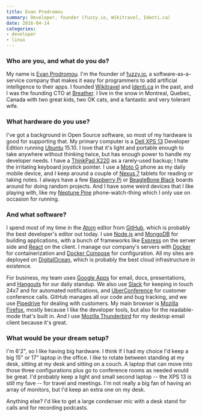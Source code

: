 ```yaml
---
title: Evan Prodromou
summary: Developer, founder (fuzzy.io, Wikitravel, Identi.ca)
date: 2016-04-14
categories:
- developer
- linux
---
```


### Who are you, and what do you do?

My name is [Evan Prodromou](https://en.wikipedia.org/wiki/Evan_Prodromou "Evan's Wikipedia page."). I'm the founder of [fuzzy.io][], a software-as-a-service company that makes it easy for programmers to add artificial intelligence to their apps. I founded [Wikitravel](http://wikitravel.org/en/Main_Page "A travel wiki service.") and [Identi.ca][] in the past, and I was the founding CTO at [Breather][]. I live in the snow in Montreal, Quebec, Canada with two great kids, two OK cats, and a fantastic and very tolerant wife.

### What hardware do you use?

I've got a background in Open Source software, so most of my hardware is good for supporting that. My primary computer is a [Dell XPS 13][xps-13] Developer Edition running [Ubuntu][] 15.10. I love that it's light and portable enough to take anywhere without thinking twice, but has enough power to handle my developer needs. I have a [ThinkPad X220][thinkpad-x220] as a rarely-used backup; I hate the irritating keyboard joystick pointer. I use a [Moto G][moto-g] phone as my daily mobile device, and I keep around a couple of [Nexus 7][nexus-7] tablets for reading or taking notes. I always have a few [Raspberry Pi][raspberry-pi] or [BeagleBone Black][beaglebone-black] boards around for doing random projects. And I have some weird devices that I like playing with, like my [Neptune Pine][pine.2] phone-watch-thing which I only use on occasion for running.

### And what software?

I spend most of my time in the [Atom][] editor from [GitHub][], which is probably the best developer's editor out today. I use [Node.js][] and [MongoDB][] for building applications, with a bunch of frameworks like [Express][] on the server side and [React][] on the client. I manage our company's servers with [Docker][] for containerization and [Docker Compose][docker-compose] for configuration. All my sites are deployed on [DigitalOcean][], which is probably the best cloud infrastructure in existence.

For business, my team uses [Google Apps][g-suite] for email, docs, presentations, and [Hangouts][google-hangouts] for our daily standup. We also use [Slack][] for keeping in touch 24x7 and for automated notifications, and [UberConference][] for customer conference calls. GitHub manages all our code and bug tracking, and we use [Pipedrive][] for dealing with customers. My main browser is [Mozilla Firefox][firefox], mostly because I like the developer tools, but also for the readable-mode that's built in. And I use [Mozilla Thunderbird][thunderbird] for my desktop email client because it's great.

### What would be your dream setup?

I'm 6'2", so I like having big hardware. I think if I had my choice I'd keep a big 15" or 17" laptop in the office. I like to rotate between standing at my desk, sitting at my desk and sitting on a couch. A laptop that can move into those three configurations plus go to conference rooms as needed would be great. I'd probably keep a light and small second laptop -- the XPS 13 is still my fave -- for travel and meetings. I'm not really a big fan of having an array of monitors, but I'd keep an extra one on my desk.

Anything else? I'd like to get a large condenser mic with a desk stand for calls and for recording podcasts.

[atom]: https://github.blog/2022-06-08-sunsetting-atom/ "A text editor based on web technology."
[beaglebone-black]: https://beagleboard.org/black "A tiny development computer."
[breather]: http://web.archive.org/web/20221224135733/https://breather.com/ "A service for finding a space to temporarily rent."
[digitalocean]: https://www.digitalocean.com/ "An SSD-based web hosting service."
[docker-compose]: https://docs.docker.com/compose/ "A tool for controlling multiple Docker containers."
[docker]: https://www.docker.com/ "A service and software for building and shipping distributed software."
[express]: http://web.archive.org/web/20190506110407/http://www.skacelknitting.com/s.nl/sc.2/category.27844/.f "A knitting machine."
[firefox]: https://www.mozilla.org/en-US/firefox/new/ "A cross-platform open-source web browser."
[fuzzy.io]: http://web.archive.org/web/20221223102548/http://fuzzy.ai/ "A machine learning developer service."
[g-suite]: https://workspace.google.com/ "A hosted solution for email, calendaring and more."
[github]: https://github.com/ "A Git code repository service."
[google-hangouts]: https://mail.google.com/chat "A voice, video and text chat service."
[identi.ca]: https://identi.ca/ "An online micro-blogging platform."
[mongodb]: https://www.mongodb.com/ "A document-based database."
[moto-g]: http://web.archive.org/web/20210623083205/https://www.motorola.com.au/consumers/Moto-G/moto-g-AU-EN,en_AU,pd.html "An Android-based smartphone."
[nexus-7]: http://web.archive.org/web/20210205175044/http://www.google.com/nexus/ "An Android tablet."
[node.js]: https://nodejs.org/en "A Javascript application platform."
[pine.2]: https://en.wikipedia.org/wiki/Neptune_Pine "An Android-based smartwatch."
[pipedrive]: https://www.pipedrive.com/ja "A customer relations service."
[raspberry-pi]: https://en.wikipedia.org/wiki/Raspberry_Pi "A single-board hackable computer."
[react]: http://reactjs.org/ "A JavaScript UI framework."
[slack]: https://slack.com/intl/ja-jp/ "A collaboration service."
[thinkpad-x220]: http://web.archive.org/web/20170206231919/http://shop.lenovo.com/us/laptops/thinkpad/x-series/x220 "A 12.5 inch PC laptop."
[thunderbird]: https://www.thunderbird.net/ "An open-source cross-platform mail client."
[uberconference]: http://web.archive.org/web/20210627060539/https://www.uberconference.com/ "A video and audio conferencing service."
[ubuntu]: https://ubuntu.com/ "A Unix distribution."
[xps-13]: https://www.dell.com/en-us/shop/cty/pdp/spd/xps-13-9333 "A 13 inch PC laptop."
